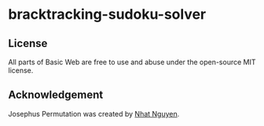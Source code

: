 # bracktracking-sudoku-solver

## License
All parts of Basic Web are free to use and abuse under the open-source MIT license.

## Acknowledgement
Josephus Permutation was created by [Nhat Nguyen](https://github.com/nguyen-nhat).
